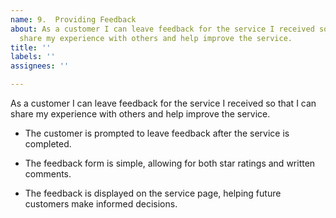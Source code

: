 ```yaml
---
name: 9.  Providing Feedback
about: As a customer I can leave feedback for the service I received so that I can
  share my experience with others and help improve the service.
title: ''
labels: ''
assignees: ''

---
```


As a customer I can leave feedback for the service I received so that I can share my experience with others and help improve the service.

- The customer is prompted to leave feedback after the service is completed.

- The feedback form is simple, allowing for both star ratings and written comments.

- The feedback is displayed on the service page, helping future customers make informed decisions.
